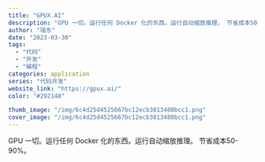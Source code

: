 ```yaml
---
title: "GPUX.AI"
description: "GPU 一切。运行任何 Docker 化的东西。运行自动缩放推理。 节省成本50-90%。"
author: "瑞东"
date: "2023-03-30"
tags:
  - "代码"
  - "开发"
  - "编程"
categories: application
series: "代码开发"
website_link: "https://gpux.ai/"
color: "#292148"

thumb_image: "/img/6c4d25d4525667bc12ecb3813480bcc1.png"
cover_image: "/img/6c4d25d4525667bc12ecb3813480bcc1.png"
---
```


GPU 一切。运行任何 Docker 化的东西。运行自动缩放推理。 节省成本50-90%。